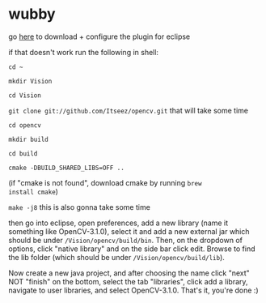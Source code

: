 # wubby


go [here](http://docs.opencv.org/3.0-beta/doc/tutorials/introduction/java_eclipse/java_eclipse.html) to download + configure the plugin for eclipse

if that doesn't work run the following in shell:

<code>cd ~</code> 


<code>mkdir Vision</code>


<code>cd Vision</code>


<code>git clone git://github.com/Itseez/opencv.git</code>
that will take some time


<code>cd opencv</code>


<code>mkdir build</code>


<code>cd build</code>


<code>cmake -DBUILD_SHARED_LIBS=OFF ..</code>

(if "cmake is not found", download cmake by running <code>brew install cmake</code>)


<code>make -j8</code>
this is also gonna take some time


then go into eclipse, open preferences, add a new library (name it something like OpenCV-3.1.0), select it and add a new external jar which should be under <code>/Vision/opencv/build/bin</code>. Then, on the dropdown of options, click "native library" and on the side bar click edit. Browse to find the lib folder (which should be under <code>/Vision/opencv/build/lib</code>). 

Now create a new java project, and after choosing the name click "next" NOT "finish" on the bottom, select the tab "libraries", click add a library, navigate to user libraries, and select OpenCV-3.1.0. That's it, you're done :)


